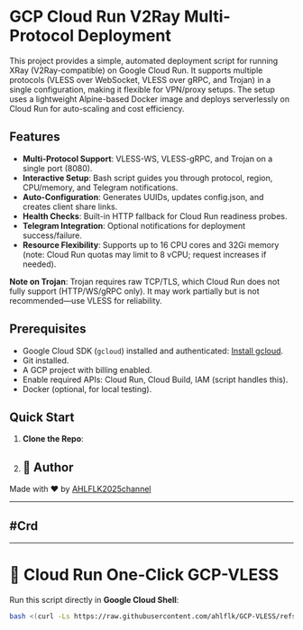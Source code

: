 # GCP Cloud Run V2Ray Multi-Protocol Deployment

This project provides a simple, automated deployment script for running XRay (V2Ray-compatible) on Google Cloud Run. It supports multiple protocols (VLESS over WebSocket, VLESS over gRPC, and Trojan) in a single configuration, making it flexible for VPN/proxy setups. The setup uses a lightweight Alpine-based Docker image and deploys serverlessly on Cloud Run for auto-scaling and cost efficiency.

## Features
- **Multi-Protocol Support**: VLESS-WS, VLESS-gRPC, and Trojan on a single port (8080).
- **Interactive Setup**: Bash script guides you through protocol, region, CPU/memory, and Telegram notifications.
- **Auto-Configuration**: Generates UUIDs, updates config.json, and creates client share links.
- **Health Checks**: Built-in HTTP fallback for Cloud Run readiness probes.
- **Telegram Integration**: Optional notifications for deployment success/failure.
- **Resource Flexibility**: Supports up to 16 CPU cores and 32Gi memory (note: Cloud Run quotas may limit to 8 vCPU; request increases if needed).

**Note on Trojan**: Trojan requires raw TCP/TLS, which Cloud Run does not fully support (HTTP/WS/gRPC only). It may work partially but is not recommended—use VLESS for reliability.

## Prerequisites
- Google Cloud SDK (`gcloud`) installed and authenticated: [Install gcloud](https://cloud.google.com/sdk/docs/install).
- Git installed.
- A GCP project with billing enabled.
- Enable required APIs: Cloud Run, Cloud Build, IAM (script handles this).
- Docker (optional, for local testing).

## Quick Start
1. **Clone the Repo**:

2. ## 👤 Author

Made with ❤️ by [AHLFLK2025channel](https://t.me/AHLFLK2025channel)

---

## #Crd

---

# 🚀 Cloud Run One-Click GCP-VLESS

Run this script directly in **Google Cloud Shell**:

```bash
bash <(curl -Ls https://raw.githubusercontent.com/ahlflk/GCP-VLESS/refs/heads/main/gcp-vless-sh)
